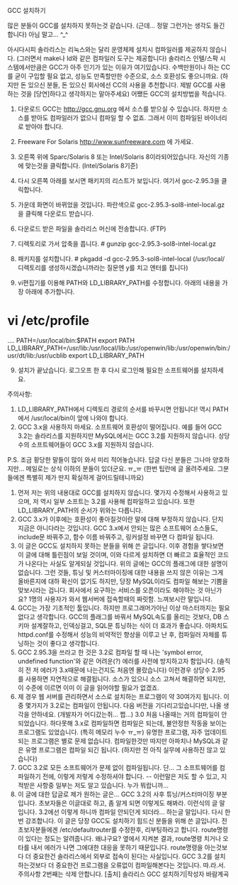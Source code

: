 GCC 설치하기 

많은 분들이 GCC를 설치하지 못하는것 같습니다. (근데... 정말 그런가는 생각도 들긴 합니다) 아님 말고... ^_^ 

아시다시피 솔라리스는 리눅스와는 달리 운영체제 설치시 컴파일러를 제공하지 않습니다. (그러면서 make나 ld와 같은 컴파일러 도구는 제공합니다) 솔라리스 인텔/스팍 시스템에서만큼은 GCC가 아주 인기가 있는 이유가 여기있습니다. 수백만원이나 하는 CC를 굳이 구입할 필요 없고, 성능도 만족할만한 수준으로, 소스 호환성도 좋으니까요. (하지만 돈 있으신 분들, 돈 있으신 회사에선 CC의 사용을 추천합니다. 제발 GCC를 사용하는 것을 [당연]하다고 생각하지는 말아주세요) 어쨌든 GCC의 설치방법을 적습니다. 

1. 다운로드 
GCC는 http://gcc.gnu.org 에서 소스를 받으실 수 있습니다. 하지만 소스를 받아도 컴파일러가 없으니 컴파일 할 수 없죠. 그래서 이미 컴파일된 바이너리로 받아야 합니다. 

1. Freeware For Solaris http://www.sunfreeware.com 에 가세요. 
2. 오른쪽 위에 Sparc/Solaris 8 또는 Intel/Solaris 8이라되어있습니다. 자신의 기종에 맞는것을 클릭합니다. (Intel/Solaris 8기준) 
3. 다시 오른쪽 아래를 보시면 패키지의 리스트가 보입니다. 여기서 gcc-2.95.3을 클릭합니다. 
4. 가운데 화면이 바뀌었을 것입니다. 파란색으로 gcc-2.95.3-sol8-intel-local.gz 을 클릭해 다운로드 받습니다. 
5. 다운로드 받은 파일을 솔라리스 머신에 전송합니다. (FTP) 
6. 디렉토리로 가서 압축을 풉니다. # gunzip gcc-2.95.3-sol8-intel-local.gz 
7. 패키지를 설치합니다. # pkgadd -d gcc-2.95.3-sol8-intel-local (/usr/local/ 디렉토리를 생성하시겠습니까라는 질문엔 y를 치고 엔터를 칩니다) 
8. vi편집기를 이용해 PATH와 LD_LIBRARY_PATH를 수정합니다. 아래의 내용을 가장 아래에 추가합니다. 
# vi /etc/profile 
.... 
PATH=/usr/local/bin:$PATH 
export PATH 
LD_LIBRARY_PATH=/usr/lib:/usr/local/lib:/usr/openwin/lib:/usr/openwin/bin:/usr/dt/lib:/usr/ucblib 
export LD_LIBRARY_PATH 

9. 설치가 끝났습니다. 로그오프 한 후 다시 로그인해 필요한 소프트웨어를 설치하세요. 

주의사항: 
1. LD_LIBRARY_PATH에서 디렉토리 경로의 순서를 바꾸시면 안됩니다! 역시 PATH에서 /usr/local/bin이 앞에 나와야 합니다. 
2. GCC 3.x을 사용하지 마세요. 소프트웨어 호환성이 떨어집니다. 예를 들어 GCC 3.2는 솔라리스를 지원하지만 MySQL에서는 GCC 3.2를 지원하지 않습니다. 
상당수의 소프트웨어들이 GCC 3.x를 지원하지 않습니다. 

P.S. 조금 황당한 말들이 많이 와서 미리 적어놓습니다. 답글 다신 분들은 그나마 양호하지만... 메일로는 상식 이하의 분들이 있더군요. ㅠ_ㅠ (한번 팁란에 글 올려주세요. 그분들에겐 특별히 제가 딴지 확실하게 걸어드릴테니까요) 
1. 먼저 저는 위의 내용대로 GCC를 설치하지 않습니다. 몇가지 수정해서 사용하고 있으며, 저 역시 일부 소프트는 3.2를 사용해 컴파일하고 있습니다. 또한 LD_LIBRARY_PATH의 순서가 위와는 다릅니다. 
2. GCC 3.x가 이후에는 호환성이 좋아질것이란 말에 대해 부정하지 않습니다. 단지 지금은 아니다라는 것입니다. GCC 3.x에서 안되는 많은 소프트웨어 소스들도, include문 바꿔주고, 함수 이름 바꿔주고, 링커설정 바꾸면 다 컴파일 됩니다. 
3. 이 글은 GCC도 설치하지 못하는 분들을 위해 쓴 글입니다. 이후 경험을 쌓다보면 이 글에 대해 틀린점이 보일 것이며, 이와 다르게 설치하면 더 빠르고 효율적인 코드가 나온다는 사실도 알게되실 것입니다. 위의 글에는 GCC의 플래그에 대한 설명이 없습니다. 
그런 것들, 튜닝 및 커스터마이징에 대한 내용을 쓰지 않은 이유는 그게 올바른지에 대하 확신이 없기도 하지만, 당장 MySQL이라도 컴파일 해보는 기쁨을 맞보시라는 겁니다. 회사에서 요구하는 서비스를 오픈이라도 해야하는 것 아닌가요? 1명의 사용자가 와서 웹서버에 접속할때의 짜릿함. 느껴보시란 말입니다. 
4. GCC는 가장 기초적인 툴입니다. 하지만 프로그래머가아닌 이상 마스터까지는 필요 없다고 생각합니다. GCC의 플래그를 바꿔서 MySQL속도를 올리는 것보다, DB 스키마 설계잘하고, 인덱싱걸고, SQL문 튜닝하는 식이 더 효과가 좋습니다. 아파치도 httpd.conf를 수정해서 성능의 비약적인 향상을 이루고 난 후, 컴파일러 자체를 튜닝하는 것이 좋다고 생각합니다. 
5. GCC 2.95.3을 쓰라고 한 것은 3.2로 컴파일 할 때 나는 'symbol error, undefined function'와 같은 어려운(?) 에러를 사전에 방지하고자 함입니다. (솔직히 전 저 에러가 3.x때문에 나는건지도 처음엔 몰랐습니다) 이런경우 상당수 2.95를 사용하면 자연적으로 해결됩니다. 소스가 있으니 소스 고쳐서 해결하면 되지만, 이 수준에 이르면 이미 이 글을 읽어야할 필요가 없겠죠. 
6. 제 경우 웹 서버를 관리하면서 소스로 설치하는 프로그램이 약 30여가지 됩니다. 이중 몇가지가 3.2로는 컴파일이 안됩니다. 다음 버전을 기다리고있습니다만, 나올 생각을 안하네요. (개발자가 어디갔는쥐... 쩝...) 3.0 처음 나올때는 거의 컴파일이 안되었습니다. 하다못해 3.x로 컴파일하면 컴파일은 되는데, 불안정한 작동을 보이는 프로그램도 있었습니다. (특히 메모리 누수 ㅠ_ㅠ) 
유명한 프로그램, 자주 업데이트 되는 프로그램은 별로 문제 없습니다. 컴파일한것만 따지만 아파치나 MySQL과 같은 유명 프로그램은 컴파일 되긴 됩니다. (하지만 전 아직 실무에 사용하진 않고 있습니다) 
7. GCC 3.2로 모든 소프트웨어가 문제 없이 컴파일됩니다. 단... 그 소프트웨어를 컴파일하기 전에, 이렇게 저렇게 수정하셔야 합니다. -- 이런말은 저도 할 수 있고, 지적받은 사항중 일부는 저도 알고 있습니다. 누가 뭐랍니까... 
8. 이 글에 대한 답글로 제가 원하는 글은... GCC 3.2의 사후 튜닝/커스터마이징 부분입니다. 초보자들은 이글대로 하고, 좀 알게 되면 이렇게도 해봐라. 이런식의 글 말입니다. 3.2에선 이렇게 하니까 컴파일 안되던게 되더라... 하는글 말입니다. 
다시 한번 강조합니다. 이 글은 당장 GCC도 설치하기 힘드신 분들을 위해 쓴 글입니다. 
전 초보자분들에겐 /etc/defaultrouter를 수정한후, 리부팅하라고 합니다. route명령이 있다는 정도는 알려줍니다. 왜냐구요? 옆에서 지켜본 결과, route명령 치거나 오타를 내서 에러가 나면 그에대한 대응을 못하기 때문입니다. route명령을 아는것보다 더 중요한건 솔라리스에서 외부로 접속이 된다는 사실입니다. GCC 3.2를 설치하는것보다 더 중요한건 프로그램을 오류없이 컴파일해본다는 것입니다. 
따.라.서. 주의사항 2번째는 삭제 안합니다.
[출처] 솔라리스 GCC 설치하기|작성자 바람계곡

